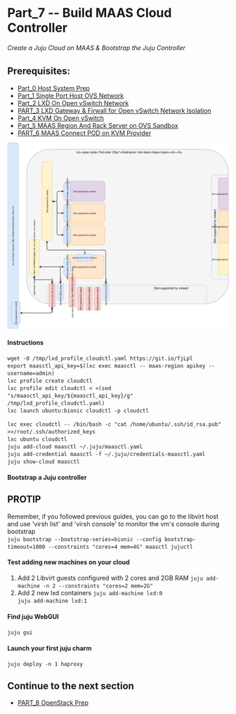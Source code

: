 # Part_7 -- Build MAAS Cloud Controller
###### Create a Juju Cloud on MAAS & Bootstrap the Juju Controller

## Prerequisites:
- [Part_0 Host System Prep]
- [Part_1 Single Port Host OVS Network]
- [Part_2 LXD On Open vSwitch Network]
- [PART_3 LXD Gateway & Firwall for Open vSwitch Network Isolation]
- [Part_4 KVM On Open vSwitch]
- [Part_5 MAAS Region And Rack Server on OVS Sandbox]
- [PART_6 MAAS Connect POD on KVM Provider]

![CCIO Hypervisor - JujuCTL Cloud Controller](https://github.com/KathrynMorgan/mini-stack/blob/master/7_Juju_MAAS_Cloud/web/drawio/juju_maas_cloud_controller.svg)

#### Instructions
`wget -O /tmp/lxd_profile_cloudctl.yaml https://git.io/fjLpl`    
`export maasctl_api_key=$(lxc exec maasctl -- maas-region apikey --username=admin)`                                                      
`lxc profile create cloudctl`    
`lxc profile edit cloudctl < <(sed "s/maasctl_api_key/${maasctl_api_key}/g" /tmp/lxd_profile_cloudctl.yaml)`    
`lxc launch ubuntu:bionic cloudctl -p cloudctl`    


`lxc exec cloudctl -- /bin/bash -c "cat /home/ubuntu/.ssh/id_rsa.pub" >>/root/.ssh/authorized_keys`     
`lxc ubuntu cloudctl`    
`juju add-cloud maasctl ~/.juju/maasctl.yaml`     
`juju add-credential maasctl -f ~/.juju/credentials-maasctl.yaml`    
`juju show-cloud maasctl`    

#### Bootstrap a Juju controller
## PROTIP  
Remember, if you followed previous guides, you can go to the
libvirt host and use 'virsh list' and 'virsh console' to monitor
the vm's console during bootstrap <br/>
`juju bootstrap --bootstrap-series=bionic --config bootstrap-timeout=1800 --constraints "cores=4 mem=4G" maasctl jujuctl`    

#### Test adding new machines on your cloud
  01. Add 2 Libvirt guests configured with 2 cores and 2GB RAM
`juju add-machine -n 2 --constraints "cores=2 mem=2G"`     
  02. Add 2 new lxd containers
`juju add-machine lxd:0`    
`juju add-machine lxd:1`    

#### Find juju WebGUI
`juju gui`    

#### Launch your first juju charm
`juju deploy -n 1 haproxy`     

## Continue to the next section
- [PART_8 OpenStack Prep]

<!-- Markdown link & img dfn's -->
[Part_0 Host System Prep]: https://github.com/KathrynMorgan/mini-stack/tree/master/0_Host_System_Prep
[Part_1 Single Port Host OVS Network]: https://github.com/KathrynMorgan/mini-stack/tree/master/1_Single_Port_Host-Open_vSwitch_Network_Configuration
[Part_2 LXD On Open vSwitch Network]: https://github.com/KathrynMorgan/mini-stack/tree/master/2_LXD-On-OVS
[PART_3 LXD Gateway & Firwall for Open vSwitch Network Isolation]: https://github.com/KathrynMorgan/mini-stack/tree/master/3_LXD_Network_Gateway
[Part_4 KVM On Open vSwitch]: https://github.com/KathrynMorgan/mini-stack/tree/master/4_KVM_On_Open_vSwitch
[Part_5 MAAS Region And Rack Server on OVS Sandbox]: https://github.com/KathrynMorgan/mini-stack/tree/master/5_MAAS-Rack_And_Region_Ctl-On-Open_vSwitch
[PART_6 MAAS Connect POD on KVM Provider]: https://github.com/KathrynMorgan/mini-stack/tree/master/6_MAAS-Connect_POD_KVM-Provider
[PART_7 Juju MAAS Cloud]: https://github.com/KathrynMorgan/mini-stack/tree/master/7_Juju_MAAS_Cloud
[PART_8 OpenStack Prep]: https://github.com/KathrynMorgan/mini-stack/tree/master/8_OpenStack_Prep
